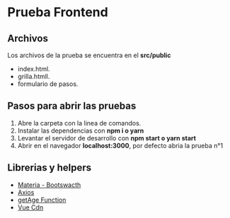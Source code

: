 # Prueba Frontend
## Archivos
Los archivos de la prueba se encuentra en el **src/public**
- index.html.
- grilla.htmll.
- formulario de pasos.
## Pasos para abrir las pruebas
1. Abre la carpeta con la linea de comandos.
2. Instalar las dependencias con **npm i o yarn**
3. Levantar el servidor de desarrollo con **npm start o yarn start**
4. Abrir en el navegador **localhost:3000**, por defecto abria la prueba n°1
## Librerias y helpers
- [ Materia - Bootswacth](https://bootswatch.com/materia/ " Materia - Bootswacth")
- [Axios](https://github.com/axios/axios "Axios")
- [getAge Function](https://gist.github.com/alfonsfoubert/6828789 "getAge Function")
- [Vue Cdn](https://vuejs.org/ "Vue Cdn")
